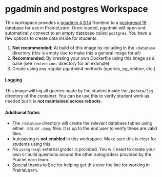 # pgadmin and postgres Workspace

This workspace provides a [pgadmin 4 8.14](https://www.pgadmin.org/docs/pgadmin4/8.14/index.html) frontend to a [postgresql 16](https://www.postgresql.org/docs/16/release-16.html) database for use in PrairieLearn. Once loaded, pgadmin will open and automatically connect to an empty database called `postgres`. You have a few options to create data inside for students.

1. **Not recommended:** At build of this image by including in the `/database` directory (this is empty due to make this a general image for all)
2. **Recommended:** By creating your own Dockerfile using this image as a base (see `/extensions` directory for an example)
3. Create using any regular pgadmin4 methods (queries, pg_restore, etc.)

#### Logging

This image will log all queries made by the student inside the `/pgdata/log` directory of the container. You can be use this to verify student work as needed but it is **not maintained across reboots**.

#### Additional Notes

- The `/database` directory will create the relevant database tables using either `.SQL` or `.dump` files. It is up to the end user to verify these are valid files.
- Autosaving is **not enabled** in this workspace. Make sure this is clear for students using this.
- No `postgresql` external grader is provided. You will need to create your own or build questions around the other autograders provided by the PrairieLearn team.
- Special thanks to [Eric](https://github.com/echuber2) for helping get this over the line for working in PrairieLearn.
